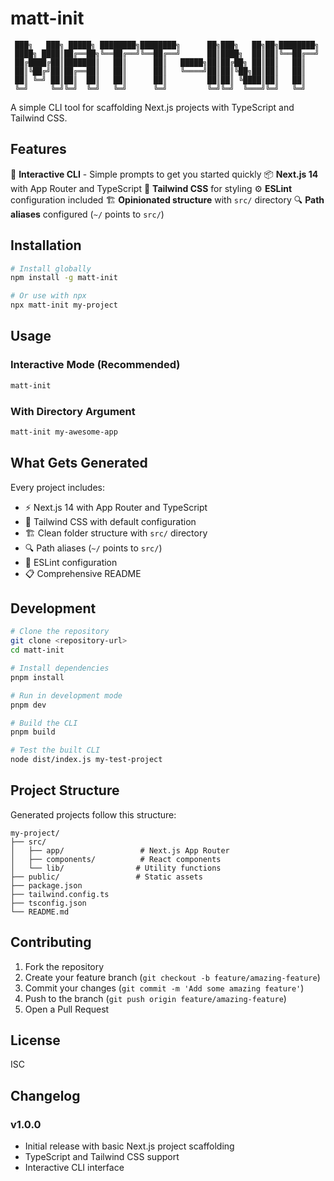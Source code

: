 # matt-init

```
 ███╗   ███╗ █████╗ ████████╗████████╗      ██╗███╗   ██╗██╗████████╗
 ████╗ ████║██╔══██╗╚══██╔══╝╚══██╔══╝      ██║████╗  ██║██║╚══██╔══╝
 ██╔████╔██║███████║   ██║      ██║   █████╗██║██╔██╗ ██║██║   ██║   
 ██║╚██╔╝██║██╔══██║   ██║      ██║   ╚════╝██║██║╚██╗██║██║   ██║   
 ██║ ╚═╝ ██║██║  ██║   ██║      ██║         ██║██║ ╚████║██║   ██║   
 ╚═╝     ╚═╝╚═╝  ╚═╝   ╚═╝      ╚═╝         ╚═╝╚═╝  ╚═══╝╚═╝   ╚═╝   
```

A simple CLI tool for scaffolding Next.js projects with TypeScript and Tailwind CSS.

## Features

🚀 **Interactive CLI** - Simple prompts to get you started quickly
📦 **Next.js 14** with App Router and TypeScript
🎨 **Tailwind CSS** for styling
⚙️ **ESLint** configuration included
🏗️ **Opinionated structure** with `src/` directory
🔍 **Path aliases** configured (`~/` points to `src/`)

## Installation

```bash
# Install globally
npm install -g matt-init

# Or use with npx
npx matt-init my-project
```

## Usage

### Interactive Mode (Recommended)
```bash
matt-init
```

### With Directory Argument
```bash
matt-init my-awesome-app
```

## What Gets Generated

Every project includes:
- ⚡ Next.js 14 with App Router and TypeScript
- 🎨 Tailwind CSS with default configuration
- 🏗️ Clean folder structure with `src/` directory
- 🔍 Path aliases (`~/` points to `src/`)
- 🎯 ESLint configuration
- 📋 Comprehensive README

## Development

```bash
# Clone the repository
git clone <repository-url>
cd matt-init

# Install dependencies
pnpm install

# Run in development mode
pnpm dev

# Build the CLI
pnpm build

# Test the built CLI
node dist/index.js my-test-project
```

## Project Structure

Generated projects follow this structure:

```
my-project/
├── src/
│   ├── app/                 # Next.js App Router
│   ├── components/          # React components
│   └── lib/                # Utility functions
├── public/                 # Static assets
├── package.json
├── tailwind.config.ts
├── tsconfig.json
└── README.md
```

## Contributing

1. Fork the repository
2. Create your feature branch (`git checkout -b feature/amazing-feature`)
3. Commit your changes (`git commit -m 'Add some amazing feature'`)
4. Push to the branch (`git push origin feature/amazing-feature`)
5. Open a Pull Request

## License

ISC

## Changelog

### v1.0.0
- Initial release with basic Next.js project scaffolding
- TypeScript and Tailwind CSS support
- Interactive CLI interface